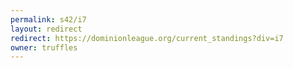 ```yaml
---
permalink: s42/i7
layout: redirect
redirect: https://dominionleague.org/current_standings?div=i7
owner: truffles
---
```

